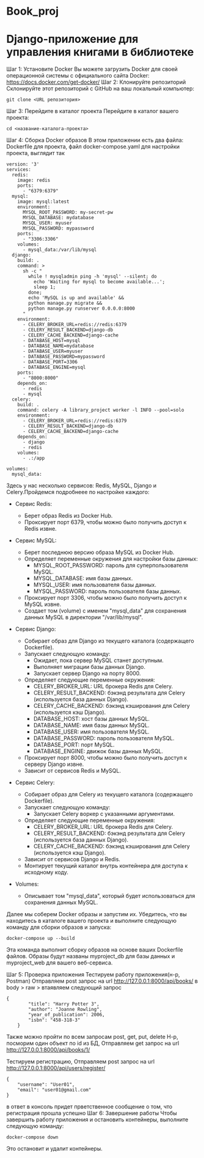 # Book_proj
# Django-приложение для управления книгами в библиотеке
Шаг 1: Установите Docker
Вы можете загрузить Docker для своей операционной системы с официального сайта Docker: https://docs.docker.com/get-docker/
Шаг 2: Клонируйте репозиторий
Склонируйте этот репозиторий с GitHub на ваш локальный компьютер:
```
git clone <URL репозитория>
``` 
Шаг 3: Перейдите в каталог проекта
Перейдите в каталог вашего проекта:
```
cd <название-каталога-проекта>
``` 
Шаг 4: Сборка Docker образов
В этом приложении есть два файла: Dockerfile для проекта, файл docker-compose.yaml для настройки проекта, выглядит так
```
version: '3'
services:
  redis:
    image: redis
    ports:
      - "6379:6379"
  mysql:
    image: mysql:latest
    environment:
      MYSQL_ROOT_PASSWORD: my-secret-pw
      MYSQL_DATABASE: mydatabase
      MYSQL_USER: myuser
      MYSQL_PASSWORD: mypassword
    ports:
      - "3306:3306"
    volumes:
      - mysql_data:/var/lib/mysql
  django:
    build: .
    command: >
      sh -c "
        while ! mysqladmin ping -h 'mysql' --silent; do
          echo 'Waiting for mysql to become available...';
          sleep 1;
        done;
        echo 'MySQL is up and available' &&
        python manage.py migrate &&
        python manage.py runserver 0.0.0.0:8000
      "
    environment:
      - CELERY_BROKER_URL=redis://redis:6379
      - CELERY_RESULT_BACKEND=django-db
      - CELERY_CACHE_BACKEND=django-cache
      - DATABASE_HOST=mysql
      - DATABASE_NAME=mydatabase
      - DATABASE_USER=myuser
      - DATABASE_PASSWORD=mypassword
      - DATABASE_PORT=3306
      - DATABASE_ENGINE=mysql
    ports:
      - "8000:8000"
    depends_on:
      - redis
      - mysql
  celery:
    build: .
    command: celery -A library_project worker -l INFO --pool=solo
    environment:
      - CELERY_BROKER_URL=redis://redis:6379
      - CELERY_RESULT_BACKEND=django-db
      - CELERY_CACHE_BACKEND=django-cache
    depends_on:
      - django
      - redis
    volumes:
      - .:/app

volumes:
  mysql_data:
```
Здесь у нас несколько сервисов: Redis, MySQL, Django и Celery.Пройдемся подробнеее по настройке каждого:
- Сервис Redis:
   - Берет образ Redis из Docker Hub.
   - Проксирует порт 6379, чтобы можно было получить доступ к Redis извне.

- Сервис MySQL:
   - Берет последнюю версию образа MySQL из Docker Hub.
   - Определяет переменные окружения для настройки базы данных:
     - MYSQL_ROOT_PASSWORD: пароль для суперпользователя MySQL.
     - MYSQL_DATABASE: имя базы данных.
     - MYSQL_USER: имя пользователя базы данных.
     - MYSQL_PASSWORD: пароль пользователя базы данных.
   - Проксирует порт 3306, чтобы можно было получить доступ к MySQL извне.
   - Создает том (volume) с именем "mysql_data" для сохранения данных MySQL в директории "/var/lib/mysql".

- Сервис Django:
   - Собирает образ для Django из текущего каталога (содержащего Dockerfile).
   - Запускает следующую команду:
     - Ожидает, пока сервер MySQL станет доступным.
     - Выполняет миграции базы данных Django.
     - Запускает сервер Django на порту 8000.
   - Определяет следующие переменные окружения:
     - CELERY_BROKER_URL: URL брокера Redis для Celery.
     - CELERY_RESULT_BACKEND: бэкэнд результата для Celery (используется база данных Django).
     - CELERY_CACHE_BACKEND: бэкэнд кэширования для Celery (используется кэш Django).
     - DATABASE_HOST: хост базы данных MySQL.
     - DATABASE_NAME: имя базы данных MySQL.
     - DATABASE_USER: имя пользователя MySQL.
     - DATABASE_PASSWORD: пароль пользователя MySQL.
     - DATABASE_PORT: порт MySQL.
     - DATABASE_ENGINE: движок базы данных MySQL.
   - Проксирует порт 8000, чтобы можно было получить доступ к серверу Django извне.
   - Зависит от сервисов Redis и MySQL.

- Сервис Celery:
   - Собирает образ для Celery из текущего каталога (содержащего Dockerfile).
   - Запускает следующую команду:
     - Запускает Celery воркер с указанными аргументами.
   - Определяет следующие переменные окружения:
     - CELERY_BROKER_URL: URL брокера Redis для Celery.
     - CELERY_RESULT_BACKEND: бэкэнд результата для Celery (используется база данных Django).
     - CELERY_CACHE_BACKEND: бэкэнд кэширования для Celery (используется кэш Django).
   - Зависит от сервисов Django и Redis.
   - Монтирует текущий каталог внутрь контейнера для доступа к исходному коду.

- Volumes:
   - Описывает том "mysql_data", который будет использоваться для сохранения данных MySQL.

Далее мы соберем Docker образы и запустим их. Убедитесь, что вы находитесь в каталоге вашего проекта и выполните следующую команду для сборки образов и запуска:
```
docker-compose up --build
``` 
Эта команда выполнит сборку образов на основе ваших Dockerfile файлов. Образы будут названы myproject_db для базы данных и myproject_web для вашего веб-сервиса.

Шаг 5: Проверка приложения
Тестируем работу приложения(н-р, Postman)
Отправляем post запрос на url http://127.0.0.1:8000/api/books/
в body > raw > втаявляем следующий запрос 
```
{
        "title": "Harry Potter 3",
        "author": "Joanne Rowling",
        "year_of_publication": 2006,
        "isbn": "458-318-3"
    }
```
Также можно пройти по всем запросам post, get, put, delete
Н-р, посморим один объект по id из БД, 
Отправляем get запрос на url http://127.0.0.1:8000/api/books/1/

Тестируем регистрацию,
Отправляем post запрос на url http://127.0.0.1:8000/api/users/register/
```
{
    "username": "User01",
    "email": "user01@gmail.com"
}
```
в ответ в консоль придет прветственное сообщение о том, что регистрация прошла успешно
Шаг 6: Завершение работы
Чтобы завершить работу приложения и остановить контейнеры, выполните следующую команду:

```
docker-compose down
```
Это остановит и удалит контейнеры.
